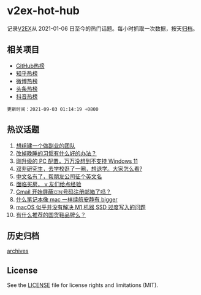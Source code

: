 # v2ex-hot-hub

 记录[V2EX](https://www.v2ex.com/)从 2021-01-06 日至今的热门话题。每小时抓取一次数据，按天[归档](archives)。
 
 ## 相关项目

- [GitHub热榜](https://github.com/lonnyzhang423/github-hot-hub)
- [知乎热榜](https://github.com/lonnyzhang423/zhihu-hot-hub)
- [微博热榜](https://github.com/lonnyzhang423/weibo-hot-hub)
- [头条热榜](https://github.com/lonnyzhang423/toutiao-hot-hub)
- [抖音热榜](https://github.com/lonnyzhang423/douyin-hot-hub)


 `更新时间：2021-09-03 01:14:19 +0800`

## 热议话题

1. [想组建一个做副业的团队](https://www.v2ex.com/t/799366)
1. [改掉晚睡的习惯有什么好的办法？](https://www.v2ex.com/t/799370)
1. [刚升级的 PC 配置，万万没想到不支持 Windows 11](https://www.v2ex.com/t/799367)
1. [双非研究生，去学校逛了一圈，想退学。大家怎么看?](https://www.v2ex.com/t/799360)
1. [中文名有了，帮朋友公司征个英文名](https://www.v2ex.com/t/799400)
1. [面临买房， v 友们给点经验](https://www.v2ex.com/t/799444)
1. [Gmail 开始屏蔽🇨🇳号码注册邮箱了吗？](https://www.v2ex.com/t/799435)
1. [什么笔记本像 mac 一样续航安静有 bigger](https://www.v2ex.com/t/799472)
1. [macOS 似乎并没有解决 M1 机器 SSD 过度写入的问题](https://www.v2ex.com/t/799384)
1. [有什么推荐的国货鞋品牌么？](https://www.v2ex.com/t/799396)

## 历史归档

[archives](archives)

## License

See the [LICENSE](LICENSE) file for license rights and limitations (MIT).
